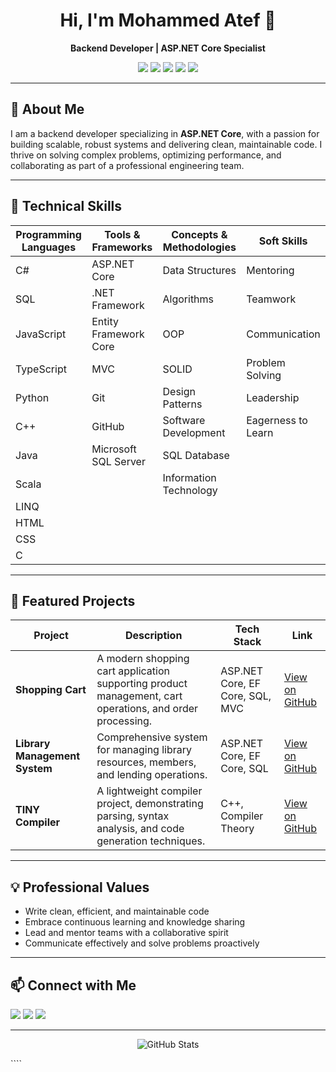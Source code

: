 
<h1 align="center">Hi, I'm Mohammed Atef 👋</h1>
<p align="center"><b>Backend Developer | ASP.NET Core Specialist</b></p>

<p align="center">
  <img src="https://img.shields.io/badge/C%23-239120?style=flat&logo=c-sharp&logoColor=white" />
  <img src="https://img.shields.io/badge/.NET-512BD4?style=flat&logo=dotnet&logoColor=white" />
  <img src="https://img.shields.io/badge/SQL-316192?style=flat&logo=Microsoft%20SQL%20Server&logoColor=white" />
  <img src="https://img.shields.io/badge/JavaScript-F7DF1E?style=flat&logo=javascript&logoColor=black" />
  <img src="https://img.shields.io/badge/Python-3776AB?style=flat&logo=python&logoColor=white" />
</p>

---

## 🚀 About Me

I am a backend developer specializing in **ASP.NET Core**, with a passion for building scalable, robust systems and delivering clean, maintainable code. I thrive on solving complex problems, optimizing performance, and collaborating as part of a professional engineering team.

---

## 🧰 Technical Skills

| Programming Languages | Tools & Frameworks      | Concepts & Methodologies      | Soft Skills             |
|----------------------|-------------------------|------------------------------|-------------------------|
| C#                   | ASP.NET Core            | Data Structures              | Mentoring               |
| SQL                  | .NET Framework          | Algorithms                   | Teamwork                |
| JavaScript           | Entity Framework Core   | OOP                          | Communication           |
| TypeScript           | MVC                     | SOLID                        | Problem Solving         |
| Python               | Git                     | Design Patterns              | Leadership              |
| C++                  | GitHub                  | Software Development         | Eagerness to Learn      |
| Java                 | Microsoft SQL Server    | SQL Database                 |                         |
| Scala                |                         | Information Technology       |                         |
| LINQ                 |                         |                              |                         |
| HTML                 |                         |                              |                         |
| CSS                  |                         |                              |                         |
| C                    |                         |                              |                         |

---

## 🌟 Featured Projects

| Project                      | Description                                                                                                   | Tech Stack                      | Link                                                                                                      |
|------------------------------|---------------------------------------------------------------------------------------------------------------|----------------------------------|-----------------------------------------------------------------------------------------------------------|
| **Shopping Cart**            | A modern shopping cart application supporting product management, cart operations, and order processing.      | ASP.NET Core, EF Core, SQL, MVC  | [View on GitHub](https://github.com/Mohammed-Atef2004/Shopping-Cart)                                      |
| **Library Management System**| Comprehensive system for managing library resources, members, and lending operations.                         | ASP.NET Core, EF Core, SQL       | [View on GitHub](https://github.com/Mohammed-Atef2004/Library-Management-System-)                         |
| **TINY Compiler**            | A lightweight compiler project, demonstrating parsing, syntax analysis, and code generation techniques.       | C++, Compiler Theory             | [View on GitHub](https://github.com/Mohammed-Atef2004/TINY-Compiler)                                      |

---

## 💡 Professional Values

- Write clean, efficient, and maintainable code
- Embrace continuous learning and knowledge sharing
- Lead and mentor teams with a collaborative spirit
- Communicate effectively and solve problems proactively

---

## 📫 Connect with Me

<p>
  <a href="mailto:muhamedatef.82@gmail.com"><img src="https://img.shields.io/badge/Email-D14836?style=flat&logo=gmail&logoColor=white"></a>
  <a href="https://www.linkedin.com/in/mohammed-atef-/"><img src="https://img.shields.io/badge/LinkedIn-0A66C2?style=flat&logo=linkedin&logoColor=white"></a>
  <a href="https://github.com/Mohammed-Atef2004"><img src="https://img.shields.io/badge/GitHub-181717?style=flat&logo=github&logoColor=white"></a>
</p>

---

<p align="center">
  <img src="https://github-readme-stats.vercel.app/api?username=Mohammed-Atef2004&show_icons=true&theme=default" alt="GitHub Stats" />
</p>
````
